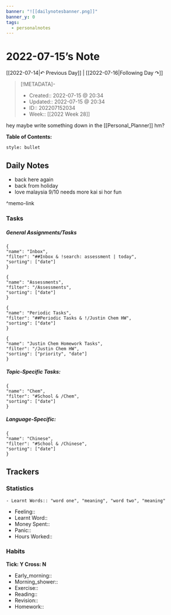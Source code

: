 ```yaml
---
banner: "![[dailynotesbanner.png]]"
banner_y: 0
tags:
  - personalnotes
---
```

# 2022-07-15’s Note

[[2022-07-14|↶ Previous Day]] | [[2022-07-16|Following Day ↷]]

> [!METADATA]-
> - Created:: 2022-07-15 @ 20:34
> - Updated:: 2022-07-15 @ 20:34
> - ID:: 202207152034
> - Week:: [[2022 Week 28]]

hey maybe write something down in the [[Personal_Planner]] hm?

**Table of Contents:**
```toc
style: bullet
```

## Daily Notes

- back here again
- back from holiday
- love malaysia 9/10 needs more kai si hor fun

^memo-link

### Tasks
##### General Assignments/Tasks
```todoist
{
"name": "Inbox",
"filter": "##Inbox & !search: assessment | today",
"sorting": ["date"]
}
```
```todoist
{
"name": "Assessments",
"filter": "/Assessments",
"sorting": ["date"]
}
```
```todoist
{
"name": "Periodic Tasks",
"filter": "##Periodic Tasks & !/Justin Chem HW",
"sorting": ["date"]
}
```
```todoist
{
"name": "Justin Chem Homework Tasks",
"filter": "/Justin Chem HW",
"sorting": ["priority", "date"]
}
```

##### Topic-Specific Tasks:
```todoist
{
"name": "Chem",
"filter": "#School & /Chem",
"sorting": ["date"]
}
```
##### Language-Specific:
```todoist
{
"name": "Chinese",
"filter": "#School & /Chinese",
"sorting": ["date"]
}
```

## Trackers
### Statistics
```
- Learnt Words:: "word one", "meaning", "word two", "meaning"
```
- Feeling:: 
- Learnt Word:: 
- Money Spent:: 
- Panic:: 
- Hours Worked:: 

### Habits
**Tick: Y Cross: N**
- Early_morning::   
- Morning_shower:: 
- Exercise:: 
- Reading:: 
- Revision:: 
- Homework:: 
